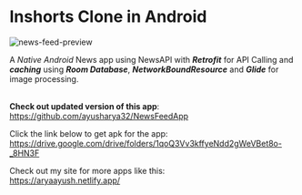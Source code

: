 # **Inshorts Clone in Android**

![news-feed-preview](https://aryaayush.netlify.app/images/newsfeed-app.png)

A *Native Android* News app using NewsAPI with ***Retrofit*** for API Calling and ***caching*** using ***Room Database***, ***NetworkBoundResource*** and ***Glide*** for image processing.

\
**Check out updated version of this app**:
https://github.com/ayusharya32/NewsFeedApp

Click the link below to get apk for the app:\
https://drive.google.com/drive/folders/1qoQ3Vv3kffyeNdd2gWeVBet8o-_8HN3F

Check out my site for more apps like this:\
https://aryaayush.netlify.app/
